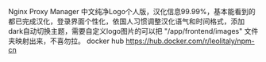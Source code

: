 Nginx Proxy Manager 中文纯净Logo个人版，汉化信息99.99%，基本能看到的都已完成汉化，登录界面个性化，依国人习惯调整汉化语气和时间格式，添加dark自动切换主题，需要自定义logo图片的可以把 "/app/frontend/images" 文件夹映射出来，不喜勿拉。
docker hub
https://hub.docker.com/r/leolitaly/npm-cn
